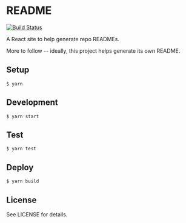 # README

[![Build Status](https://travis-ci.org/ceruleanlabs/README.svg?branch=master)](https://travis-ci.org/ceruleanlabs/README)

A React site to help generate repo READMEs.

More to follow -- ideally, this project helps generate its own README.

## Setup

    $ yarn

## Development

    $ yarn start

## Test

    $ yarn test

## Deploy

    $ yarn build

## License

See LICENSE for details.
